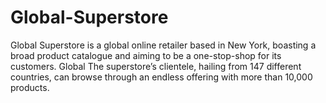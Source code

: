 # Global-Superstore
 Global Superstore is a global online retailer based in New York, boasting a broad product catalogue and aiming to be a one-stop-shop for its customers. Global The superstore’s clientele, hailing from 147  different countries, can browse through an endless offering with more than 10,000 products.
